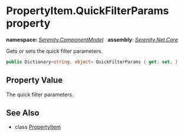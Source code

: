 # PropertyItem.QuickFilterParams property
**namespace:** *[Serenity.ComponentModel](../../README.md#serenity.componentmodel-namespace)*   **assembly**: *[Serenity.Net.Core](../../README.md)*

Gets or sets the quick filter parameters.

```csharp
public Dictionary<string, object> QuickFilterParams { get; set; }
```

## Property Value

The quick filter parameters.

## See Also

* class [PropertyItem](../PropertyItem.md)
